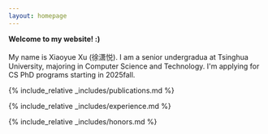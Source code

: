```yaml
---
layout: homepage
---
```


<!-- ## About Me -->

<strong>Welcome to my website! :) </strong> \
 \
My name is Xiaoyue Xu (徐潇悦). I am a senior undergradua at Tsinghua University, majoring in Computer Science and Technology. I'm applying for CS PhD programs starting in 2025fall.


{% include_relative _includes/publications.md %}

<!-- {% include_relative _includes/services.md %} -->

<!-- ## Research Experience -->
{% include_relative _includes/experience.md %}

{% include_relative _includes/honors.md %}

<!-- ## Honors&Awards -->
